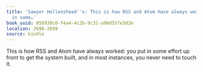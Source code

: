 ```yaml
---
title: 'Sawyer Hollenshead''s: This is how RSS and Atom have always worked: you put
  in some…'
book_uuid: 058938c0-f4a4-4c2b-9c31-a96d557e3d2e
location: 2698-2699
source: kindle
---
```


This is how RSS and Atom have always worked: you put in some effort up front to get the system built, and in most instances, you never need to touch it.